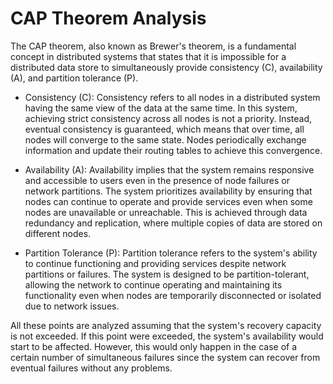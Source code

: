 # CAP Theorem Analysis

The CAP theorem, also known as Brewer's theorem, is a fundamental concept in distributed systems that states that it is impossible for a distributed data store to simultaneously provide consistency (C), availability (A), and partition tolerance (P).

- Consistency (C): Consistency refers to all nodes in a distributed system having the same view of the data at the same time. In this system, achieving strict consistency across all nodes is not a priority. Instead, eventual consistency is guaranteed, which means that over time, all nodes will converge to the same state. Nodes periodically exchange information and update their routing tables to achieve this convergence.

- Availability (A): Availability implies that the system remains responsive and accessible to users even in the presence of node failures or network partitions. The system prioritizes availability by ensuring that nodes can continue to operate and provide services even when some nodes are unavailable or unreachable. This is achieved through data redundancy and replication, where multiple copies of data are stored on different nodes.

- Partition Tolerance (P): Partition tolerance refers to the system's ability to continue functioning and providing services despite network partitions or failures. The system is designed to be partition-tolerant, allowing the network to continue operating and maintaining its functionality even when nodes are temporarily disconnected or isolated due to network issues.

All these points are analyzed assuming that the system's recovery capacity is not exceeded. If this point were exceeded, the system's availability would start to be affected. However, this would only happen in the case of a certain number of simultaneous failures since the system can recover from eventual failures without any problems.
